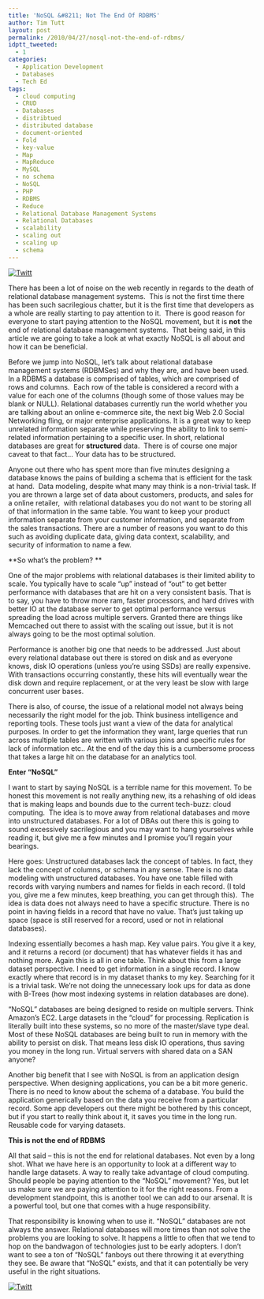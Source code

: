 ```yaml
---
title: 'NoSQL &#8211; Not The End Of RDBMS'
author: Tim Tutt
layout: post
permalink: /2010/04/27/nosql-not-the-end-of-rdbms/
idptt_tweeted:
  - 1
categories:
  - Application Development
  - Databases
  - Tech Ed
tags:
  - cloud computing
  - CRUD
  - Databases
  - distribtued
  - distributed database
  - document-oriented
  - Fold
  - key-value
  - Map
  - MapReduce
  - MySQL
  - no schema
  - NoSQL
  - PHP
  - RDBMS
  - Reduce
  - Relational Database Management Systems
  - Relational Databases
  - scalability
  - scaling out
  - scaling up
  - schema
---
```

<div class="twttr_button">
  <a href="http://twitter.com/share?url=http://www.timtutt.com/2010/04/27/nosql-not-the-end-of-rdbms/&text=NoSQL+-+Not+The+End+Of+RDBMS" target="_blank" title="Click here if you like this article."> <img src="http://www.timtutt.com/wp-content/plugins/twitter-plugin/images/twitt.gif" alt="Twitt" /> </a>
</div>

There has been a lot of noise on the web recently in regards to the death of relational database management systems.  This is not the first time there has been such sacrilegious chatter, but it is the first time that developers as a whole are really starting to pay attention to it.  There is good reason for everyone to start paying attention to the NoSQL movement, but it is **not** the end of relational database management systems.  That being said, in this article we are going to take a look at what exactly NoSQL is all about and how it can be beneficial.

Before we jump into NoSQL, let&#8217;s talk about relational database management systems (RDBMSes) and why they are, and have been used.  In a RDBMS a database is comprised of tables, which are comprised of rows and columns.  Each row of the table is considered a record with a value for each one of the columns (though some of those values may be blank or NULL). Relational databases currently run the world whether you are talking about an online e-commerce site, the next big Web 2.0 Social Networking fling, or major enterprise applications. It is a great way to keep unrelated information separate while preserving the ability to link to semi-related information pertaining to a specific user. In short, relational databases are great for **structured** data.  There is of course one major caveat to that fact&#8230; Your data has to be structured.

Anyone out there who has spent more than five minutes designing a database knows the pains of building a schema that is efficient for the task at hand.  Data modeling, despite what many may think is a non-trivial task. If you are thrown a large set of data about customers, products, and sales for a online retailer,  with relational databases you do not want to be storing all of that information in the same table. You want to keep your product information separate from your customer information, and separate from the sales transactions. There are a number of reasons you want to do this such as avoiding duplicate data, giving data context, scalability, and security of information to name a few.

**So what&#8217;s the problem? **

One of the major problems with relational databases is their limited ability to scale. You typically have to scale &#8220;up&#8221; instead of &#8220;out&#8221; to get better performance with databases that are hit on a very consistent basis. That is to say, you have to throw more ram, faster processors, and hard drives with better IO at the database server to get optimal performance versus spreading the load across multiple servers. Granted there are things like Memcached out there to assist with the scaling out issue, but it is not always going to be the most optimal solution.

Performance is another big one that needs to be addressed. Just about every relational database out there is stored on disk and as everyone knows, disk IO operations (unless you&#8217;re using SSDs) are really expensive.  With transactions occurring constantly, these hits will eventually wear the disk down and require replacement, or at the very least be slow with large concurrent user bases.

There is also, of course, the issue of a relational model not always being necessarily the right model for the job. Think business intelligence and reporting tools. These tools just want a view of the data for analytical purposes. In order to get the information they want, large queries that run across multiple tables are written with various joins and specific rules for lack of information etc.. At the end of the day this is a cumbersome process that takes a large hit on the database for an analytics tool.

**Enter &#8220;NoSQL&#8221;**

I want to start by saying NoSQL is a terrible name for this movement. To be honest this movement is not really anything new, its a rehashing of old ideas that is making leaps and bounds due to the current tech-buzz: cloud computing.  The idea is to move away from relational databases and move into unstructured databases. For a lot of DBAs out there this is going to sound excessively sacrilegious and you may want to hang yourselves while reading it, but give me a few minutes and I promise you&#8217;ll regain your bearings.

Here goes: Unstructured databases lack the concept of tables. In fact, they lack the concept of columns, or schema in any sense. There is no data modeling with unstructured databases. You have one table filled with records with varying numbers and names for fields in each record. (I told you, give me a few minutes, keep breathing, you can get through this).  The idea is data does not always need to have a specific structure. There is no point in having fields in a record that have no value. That&#8217;s just taking up space (space is still reserved for a record, used or not in relational databases).

Indexing essentially becomes a hash map. Key value pairs. You give it a key, and it returns a record (or document) that has whatever fields it has and nothing more. Again this is all in one table. Think about this from a large dataset perspective. I need to get information in a single record. I know exactly where that record is in my dataset thanks to my key. Searching for it is a trivial task. We&#8217;re not doing the unnecessary look ups for data as done with B-Trees (how most indexing systems in relation databases are done).

&#8220;NoSQL&#8221; databases are being designed to reside on multiple servers. Think Amazon&#8217;s EC2. Large datasets in the &#8220;cloud&#8221; for processing. Replication is literally built into these systems, so no more of the master/slave type deal. Most of these NoSQL databases are being built to run in memory with the ability to persist on disk. That means less disk IO operations, thus saving you money in the long run. Virtual servers with shared data on a SAN anyone?

Another big benefit that I see with NoSQL is from an application design perspective. When designing applications, you can be a bit more generic. There is no need to know about the schema of a database. You build the application generically based on the data you receive from a particular record. Some app developers out there might be bothered by this concept, but if you start to really think about it, it saves you time in the long run. Reusable code for varying datasets.

**This is not the end of RDBMS**

All that said &#8211; this is not the end for relational databases. Not even by a long shot. What we have here is an opportunity to look at a different way to handle large datasets. A way to really take advantage of cloud computing. Should people be paying attention to the &#8220;NoSQL&#8221; movement? Yes, but let us make sure we are paying attention to it for the right reasons. From a development standpoint, this is another tool we can add to our arsenal. It is a powerful tool, but one that comes with a huge responsibility.

That responsibility is knowing when to use it. &#8220;NoSQL&#8221; databases are not always the answer. Relational databases will more times than not solve the problems you are looking to solve. It happens a little to often that we tend to hop on the bandwagon of technologies just to be early adopters. I don&#8217;t want to see a ton of &#8220;NoSQL&#8221; fanboys out there throwing it at everything they see. Be aware that &#8220;NoSQL&#8221; exists, and that it can potentially be very useful in the right situations.

<div class="twttr_button">
  <a href="http://twitter.com/share?url=http://www.timtutt.com/2010/04/27/nosql-not-the-end-of-rdbms/&text=NoSQL+-+Not+The+End+Of+RDBMS" target="_blank" title="Click here if you like this article."> <img src="http://www.timtutt.com/wp-content/plugins/twitter-plugin/images/twitt.gif" alt="Twitt" /> </a>
</div>